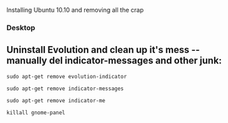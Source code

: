 Installing Ubuntu 10.10 and removing all the crap

### Desktop

## Uninstall Evolution and clean up it's mess -- manually del indicator-messages and other junk:

`sudo apt-get remove evolution-indicator`

`sudo apt-get remove indicator-messages`

`sudo apt-get remove indicator-me`

`killall gnome-panel`
